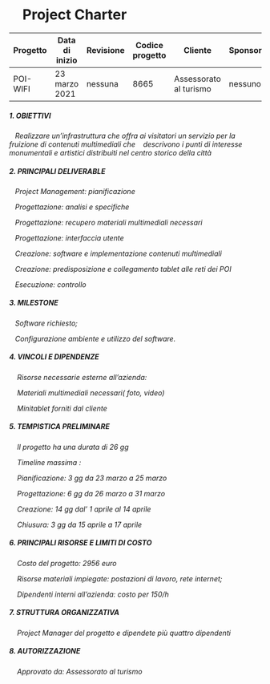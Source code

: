 # &nbsp;&nbsp;&nbsp; Project Charter

Progetto | Data di inizio | Revisione | Codice progetto | Cliente | Sponsor
------------ | ------------- | ------------- | ------------ | ------------- | -------------
POI-WIFI | 23 marzo 2021 | nessuna | 8665 | Assessorato al turismo | nessuno

##### **1. OBIETTIVI**
_&nbsp;&nbsp;&nbsp;Realizzare un’infrastruttura che offra ai visitatori un servizio per la fruizione di contenuti multimediali che
&nbsp;&nbsp;&nbsp;descrivono i punti di interesse monumentali e artistici distribuiti nel centro storico della città_

##### **2. PRINCIPALI DELIVERABLE**
_&nbsp;&nbsp;&nbsp;Project Management: pianificazione_

_&nbsp;&nbsp;&nbsp;Progettazione: analisi e specifiche_

_&nbsp;&nbsp;&nbsp;Progettazione: recupero materiali multimediali necessari_

_&nbsp;&nbsp;&nbsp;Progettazione: interfaccia utente_

_&nbsp;&nbsp;&nbsp;Creazione: software e implementazione contenuti multimediali_

_&nbsp;&nbsp;&nbsp;Creazione: predisposizione e collegamento tablet alle reti dei POI_

_&nbsp;&nbsp;&nbsp;Esecuzione: controllo_

##### **3. MILESTONE**
_&nbsp;&nbsp;&nbsp;Software richiesto;_

_&nbsp;&nbsp;&nbsp;Configurazione ambiente e utilizzo del software._

##### **4. VINCOLI E DIPENDENZE**
_&nbsp;&nbsp;&nbsp; Risorse necessarie esterne all’azienda:_

_&nbsp;&nbsp;&nbsp; Materiali multimediali necessari( foto, video)_

_&nbsp;&nbsp;&nbsp; Minitablet forniti dal cliente_


##### **5. TEMPISTICA PRELIMINARE**
_&nbsp;&nbsp;&nbsp; Il progetto ha una durata di 26 gg_

_&nbsp;&nbsp;&nbsp; Timeline massima :_

_&nbsp;&nbsp;&nbsp; Pianificazione: 3 gg da 23 marzo a 25 marzo_

_&nbsp;&nbsp;&nbsp; Progettazione: 6 gg da 26 marzo a 31 marzo_

_&nbsp;&nbsp;&nbsp; Creazione: 14 gg dal’ 1 aprile al 14 aprile_

_&nbsp;&nbsp;&nbsp; Chiusura: 3 gg da 15 aprile a 17 aprile_
   
##### **6. PRINCIPALI RISORSE  E LIMITI DI COSTO**
_&nbsp;&nbsp;&nbsp; Costo del progetto: 2956 euro_

_&nbsp;&nbsp;&nbsp; Risorse materiali impiegate: postazioni di lavoro, rete internet;_

_&nbsp;&nbsp;&nbsp; Dipendenti interni all’azienda: costo per 150/h_

##### **7. STRUTTURA ORGANIZZATIVA**
_&nbsp;&nbsp;&nbsp; Project Manager del progetto e dipendete più quattro dipendenti_

##### **8. AUTORIZZAZIONE**
_&nbsp;&nbsp;&nbsp; Approvato da: Assessorato al turismo_

